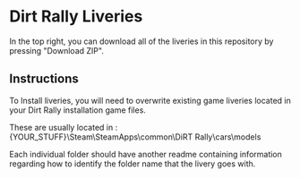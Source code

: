 # Dirt Rally Liveries

In the top right, you can download all of the liveries in this repository
by pressing "Download ZIP".

## Instructions

To Install liveries, you will need to overwrite existing game liveries located
in your Dirt Rally installation game files.

These are usually located in : {YOUR_STUFF}\Steam\SteamApps\common\DiRT Rally\cars\models

Each individual folder should have another readme containing information regarding how to
identify the folder name that the livery goes with.


